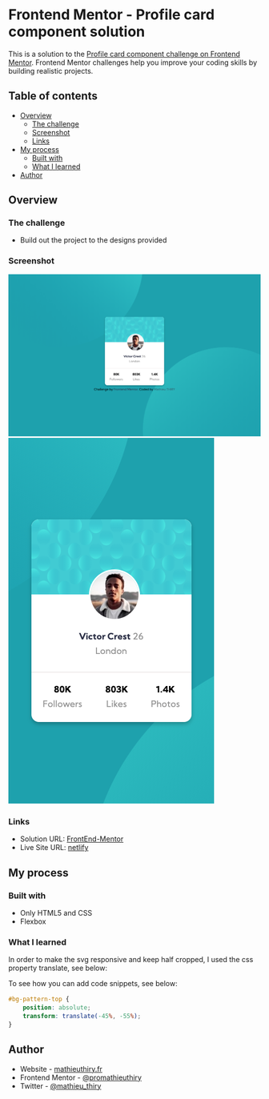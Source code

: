 # Frontend Mentor - Profile card component solution

This is a solution to the [Profile card component challenge on Frontend Mentor](https://www.frontendmentor.io/challenges/profile-card-component-cfArpWshJ). Frontend Mentor challenges help you improve your coding skills by building realistic projects. 

## Table of contents

- [Overview](#overview)
  - [The challenge](#the-challenge)
  - [Screenshot](#screenshot)
  - [Links](#links)
- [My process](#my-process)
  - [Built with](#built-with)
  - [What I learned](#what-i-learned)
- [Author](#author)


## Overview

### The challenge

- Build out the project to the designs provided

### Screenshot

![Desktop](./images/fm5-profile-card-component-main-desktop-preview.png)
![mobile](./images/fm5-profile-card-component-main-mobile-preview.png)

### Links

- Solution URL: [FrontEnd-Mentor](https://www.frontendmentor.io/challenges/profile-card-component-cfArpWshJ/hub/profile-card-using-flexbox-iAYrsZfJ_)
- Live Site URL: [netlify](https://frontend-mentor-promathieuthiry.netlify.app/fm5-profile-card-component-main/index.html)


## My process

### Built with

- Only HTML5 and CSS
- Flexbox

### What I learned


In order to make the svg responsive and keep half cropped, I used the css property translate, see below:

To see how you can add code snippets, see below:

```css
#bg-pattern-top {
    position: absolute;
    transform: translate(-45%, -55%);
}
```

## Author

- Website - [mathieuthiry.fr](https://mathieuthiry.fr/)
- Frontend Mentor - [@promathieuthiry](https://www.frontendmentor.io/profile/promathieuthiry)
- Twitter - [@mathieu_thiry](https://twitter.com/mathieu_thiry)
